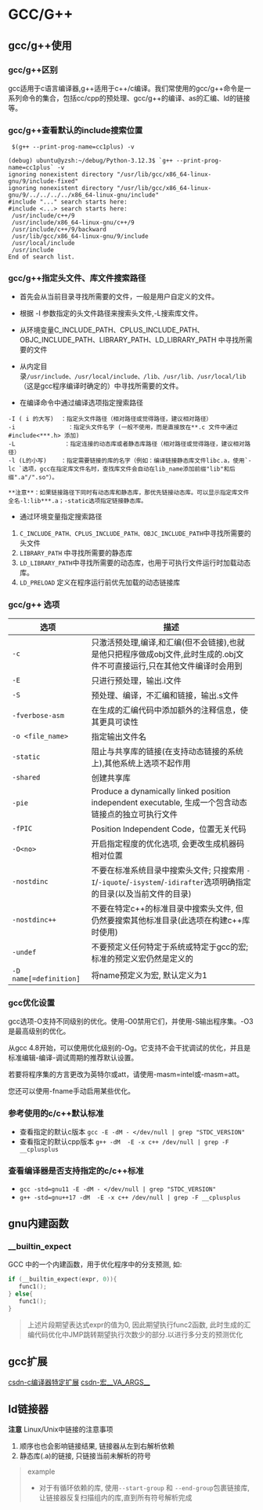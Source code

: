 # GCC/G++

## gcc/g++使用

### gcc/g++区别
gcc适用于c语言编译器,g++适用于c++/c编译。我们常使用的gcc/g++命令是一系列命令的集合，包括cc/cpp的预处理、gcc/g++的编译、as的汇编、ld的链接等。

### gcc/g++查看默认的include搜索位置
` $(g++ --print-prog-name=cc1plus) -v`
```
(debug) ubuntu@yzsh:~/debug/Python-3.12.3$ `g++ --print-prog-name=cc1plus` -v
ignoring nonexistent directory "/usr/lib/gcc/x86_64-linux-gnu/9/include-fixed"
ignoring nonexistent directory "/usr/lib/gcc/x86_64-linux-gnu/9/../../../../x86_64-linux-gnu/include"
#include "..." search starts here:
#include <...> search starts here:
 /usr/include/c++/9
 /usr/include/x86_64-linux-gnu/c++/9
 /usr/include/c++/9/backward
 /usr/lib/gcc/x86_64-linux-gnu/9/include
 /usr/local/include
 /usr/include
End of search list.
```
### gcc/g++指定头文件、库文件搜索路径

- 首先会从当前目录寻找所需要的文件，一般是用户自定义的文件。
- 根据 -I 参数指定的头文件路径来搜索头文件,-L搜索库文件。
- 从环境变量C_INCLUDE_PATH、CPLUS_INCLUDE_PATH、OBJC_INCLUDE_PATH、LIBRARY_PATH、LD_LIBRARY_PATH 中寻找所需要的文件
- 从内定目录`/usr/include、/usr/local/include、/lib、/usr/lib、/usr/local/lib`（这是gcc程序编译时确定的）中寻找所需要的文件。


- 在编译命令中通过编译选项指定搜索路径
```
-I ( i 的大写)  ：指定头文件路径（相对路径或觉得路径，建议相对路径）
-i               ：指定头文件名字 (一般不使用，而是直接放在**.c 文件中通过#include<***.h> 添加)
-L              ：指定连接的动态库或者静态库路径（相对路径或觉得路径，建议相对路径）
-l (L的小写)    ：指定需要链接的库的名字（例如：编译链接静态库文件libc.a，使用`-lc `选项，gcc在指定库文件名时，查找库文件会自动在lib_name添加前缀"lib"和后缀".a"/".so"）。

**注意**：如果链接路径下同时有动态库和静态库，那优先链接动态库。可以显示指定库文件全名-l:lib***.a；-static选项指定链接静态库。
```

- 通过环境变量指定搜索路径
1. `C_INCLUDE_PATH、CPLUS_INCLUDE_PATH、OBJC_INCLUDE_PATH`中寻找所需要的头文件
2. `LIBRARY_PATH` 中寻找所需要的静态库
3. `LD_LIBRARY_PATH`中寻找所需要的动态库，也用于可执行文件运行时加载动态库。
4. `LD_PRELOAD` 定义在程序运行前优先加载的动态链接库

### gcc/g++ 选项
|选项|描述              |
|---|-----------------|
|`-c`            | 只激活预处理,编译,和汇编(但不会链接),也就是他只把程序做成obj文件,此时生成的.obj文件不可直接运行,只在其他文件编译时会用到|
|`-E`            | 只进行预处理，输出.i文件|
|`-S`            | 预处理、编译，不汇编和链接，输出.s文件|
|`-fverbose-asm`            | 在生成的汇编代码中添加额外的注释信息，使其更具可读性|
|`-o <file_name>`| 指定输出文件名|
|`-static`            | 阻止与共享库的链接(在支持动态链接的系统上),其他系统上选项不起作用|
|`-shared`            | 创建共享库|
|`-pie`            | Produce a dynamically linked  position independent executable, 生成一个包含动态链接点的独立可执行文件|
|`-fPIC`| Position Independent Code，位置无关代码|
|`-O<no>`| 开启指定程度的优化选项, 会更改生成机器码相对位置|
|`-nostdinc`|不要在标准系统目录中搜索头文件; 只搜索用 `-I`/`-iquote`/`-isystem`/`-idirafter`选项明确指定的目录(以及当前文件的目录)|
|`-nostdinc++`|不要在特定c++的标准目录中搜索头文件, 但仍然要搜索其他标准目录(此选项在构建c++库时使用)|
|`-undef`|不要预定义任何特定于系统或特定于gcc的宏;标准的预定义宏仍然是定义的|
|`-D name[=definition]`|将name预定义为宏, 默认定义为1|

### gcc优化设置
gcc选项-O支持不同级别的优化。使用-O0禁用它们，并使用-S输出程序集。-O3是最高级别的优化。

从gcc 4.8开始，可以使用优化级别的-Og。它支持不会干扰调试的优化，并且是标准编辑-编译-调试周期的推荐默认设置。

若要将程序集的方言更改为英特尔或att，请使用-masm=intel或-masm=att。

您还可以使用-fname手动启用某些优化。

### 参考使用的c/c++默认标准

- 查看指定的默认c版本 `gcc -E -dM - </dev/null | grep "STDC_VERSION"`
- 查看指定的默认cpp版本 `g++ -dM  -E -x c++ /dev/null | grep -F __cplusplus`

### 查看编译器是否支持指定的c/c++标准

- `gcc -std=gnu11 -E -dM - </dev/null | grep "STDC_VERSION"`
- `g++ -std=gnu++17 -dM  -E -x c++ /dev/null | grep -F __cplusplus`

## gnu内建函数

### __builtin_expect
GCC 中的一个内建函数，用于优化程序中的分支预测, 如:
```c
if (__builtin_expect(expr, 0)){
   func1();
} else{
   func1();
}
```
> 上述片段期望表达式expr的值为0, 因此期望执行func2函数, 此时生成的汇编代码优化中JMP跳转期望执行次数少的部分.以进行多分支的预测优化


## gcc扩展

[csdn-c编译器特定扩展](https://blog.csdn.net/2301_76151015/article/details/144235226)
[csdn-宏__VA_ARGS__](https://blog.csdn.net/q2519008/article/details/80934815)

## ld链接器

**注意** Linux/Unix中链接的注意事项
1. 顺序也也会影响链接结果, 链接器从左到右解析依赖
2. 静态库(.a)的链接, 只链接当前未解析的符号

> example
> - 对于有循环依赖的库, 使用`--start-group` 和 `--end-group`包裹链接库, 让链接器反复扫描组内的库,直到所有符号解析完成